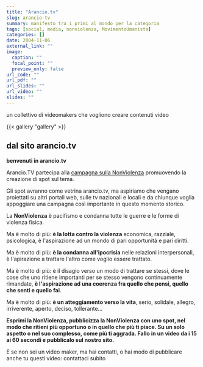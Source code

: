 ```yaml
---
title: "Arancio.tv"
slug: arancio-tv
summary: manifesto tra i primi al mondo per la categoria
tags: [social, media, nonviolenza, MovimentoUmanista]
categories: []
date: 2004-11-06
external_link: ""
image:
  caption: ""
  focal_point: ""
  preview_only: false
url_code: ""
url_pdf: ""
url_slides: ""
url_video: ""
slides: ""
---
```

un collettivo di videomakers che vogliono creare contenuti video

{{< gallery "gallery" >}}

## dal sito arancio.tv
**benvenuti in arancio.tv**

Arancio.TV partecipa alla [campagna sulla NonViolenza](/project/io-sono-nonviolento) promuovendo la creazione di spot sul tema.

Gli spot avranno come vetrina arancio.tv, ma aspiriamo che vengano proiettati su altri portali web, sulle tv nazionali e locali e da chiunque voglia appoggiare una campagna così importante in questo momento storico.

La **NonViolenza** è pacifismo e condanna tutte le guerre e le forme di violenza fisica.

Ma è molto di più: **è la lotta contro la violenza** economica, razziale, psicologica, è l'aspirazione ad un mondo di pari opportunità e pari diritti.

Ma è molto di più: **è la condanna all'ipocrisia** nelle relazioni interpersonali, è l'apirazione a trattare l'altro come voglio essere trattato.

Ma è molto di più: è il disagio verso un modo di trattare se stessi, dove le cose che uno ritiene importanti per se stesso vengono continuamente rimandate, **è l'aspirazione ad una coerenza fra quello che pensi, quello che senti e quello fai**.

Ma è molto di più: **è un atteggiamento verso la vita**, serio, solidale, allegro, irriverente, aperto, deciso, tollerante...

**Esprimi la NonViolenza, pubblicizza la NonViolenza con uno spot, nel modo che ritieni più opportuno o in quello che più ti piace. Su un solo aspetto o nel suo complesso, come più ti aggrada. Fallo in un video da i 15 ai 60 secondi e pubblicalo sul nostro sito.**

E se non sei un video maker, ma hai contatti, o hai modo di pubblicare anche tu questi video: contattaci subito 
